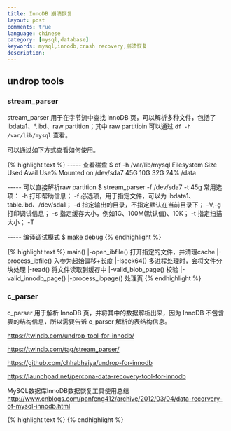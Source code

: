 ```yaml
---
title: InnoDB 崩溃恢复
layout: post
comments: true
language: chinese
category: [mysql,database]
keywords: mysql,innodb,crash recovery,崩溃恢复
description:
---
```



<!-- more -->

## undrop tools


### stream_parser

stream_parser 用于在字节流中查找 InnoDB 页，可以解析多种文件，包括了 ibdata1、*.ibd、raw partition；其中 raw partitioin 可以通过 ```df -h /var/lib/mysql``` 查看。

可以通过如下方式查看如何使用。

{% highlight text %}
----- 查看磁盘
$ df -h /var/lib/mysql
Filesystem      Size  Used Avail Use% Mounted on
/dev/sda7        45G   10G   32G  24% /data

----- 可以直接解析raw partition
$ stream_parser -f /dev/sda7 -t 45g
常用选项：
  -h    打印帮助信息；
  -f    必选项，用于指定文件，可以为 ibdata1、table.ibd、/dev/sda1；
  -d    指定输出的目录，不指定默认在当前目录下；
  -V,-g 打印调试信息；
  -s    指定缓存大小，例如1G、100M(默认值)、10K；
  -t    指定扫描大小；
  -T

----- 编译调试模式
$ make debug
{% endhighlight %}





{% highlight text %}
main()
 |-open_ibfile()                打开指定的文件，并清理cache
 |-process_ibfile()             入参为起始偏移+长度
   |-lseek64()                  多进程处理时，会将文件分块处理
   |-read()                     将文件读取到缓存中
   |-valid_blob_page()          校验
   |-valid_innodb_page()
   |-process_ibpage()           处理页
{% endhighlight %}

### c_parser

c_parser 用于解析 InnoDB 页，并将其中的数据解析出来，因为 InnoDB 不包含表的结构信息，所以需要告诉 c_parser 解析的表结构信息。

https://twindb.com/undrop-tool-for-innodb/

https://twindb.com/tag/stream_parser/

https://github.com/chhabhaiya/undrop-for-innodb




https://launchpad.net/percona-data-recovery-tool-for-innodb

MySQL数据库InnoDB数据恢复工具使用总结
http://www.cnblogs.com/panfeng412/archive/2012/03/04/data-recorvery-of-mysql-innodb.html

{% highlight text %}
{% endhighlight %}

